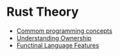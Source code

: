 # Rust Theory

- [Commom programming concepts](104-common-programming-concepts/README.md)
- [Understanding Ownership](105-ownership/README.md)
- [Functinal Language Features](113-functional-language-features-iterators-and-closures/README.md)